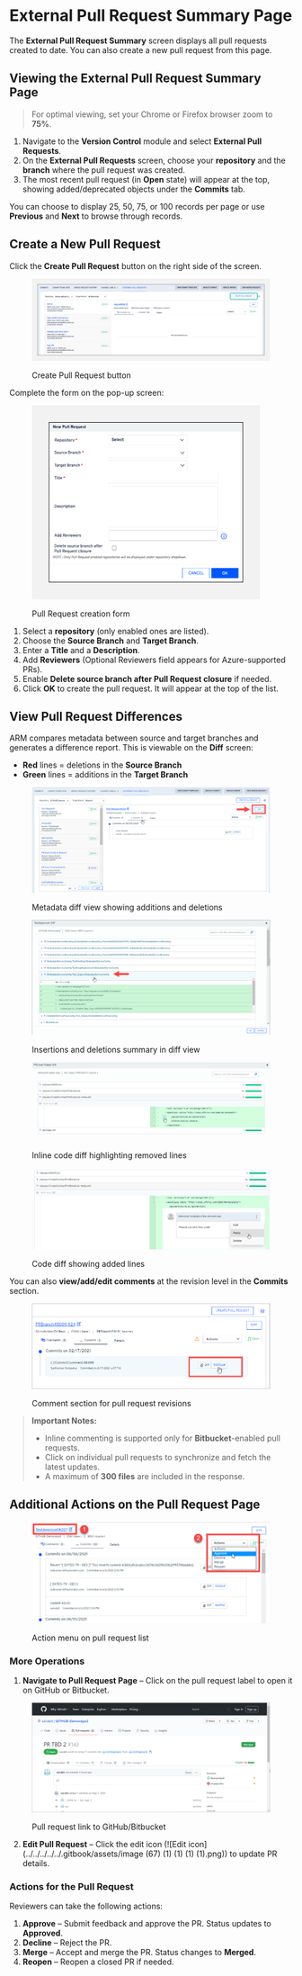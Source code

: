 # External Pull Request Summary Page

The **External Pull Request Summary** screen displays all pull requests created to date. You can also create a new pull request from this page.

## Viewing the External Pull Request Summary Page <a href="#viewing-the-external-pull-request-summary-page" id="viewing-the-external-pull-request-summary-page"></a>

> For optimal viewing, set your Chrome or Firefox browser zoom to **75%**.

1. Navigate to the **Version Control** module and select **External Pull Requests**.
2. On the **External Pull Requests** screen, choose your **repository** and the **branch** where the pull request was created.
3. The most recent pull request (in **Open** state) will appear at the top, showing added/deprecated objects under the **Commits** tab.

You can choose to display 25, 50, 75, or 100 records per page or use **Previous** and **Next** to browse through records.

## Create a New Pull Request <a href="#create-a-new-pull-request" id="create-a-new-pull-request"></a>

Click the **Create Pull Request** button on the right side of the screen.

<figure><img src="../../../../../.gitbook/assets/image (58) (1) (1) (1) (1) (1).png" alt="Create Pull Request button"><figcaption><p>Create Pull Request button</p></figcaption></figure>

Complete the form on the pop-up screen:

<figure><img src="../../../../../.gitbook/assets/image (59) (1) (1) (1) (1) (1).png" alt="Pull Request creation form" width="406"><figcaption><p>Pull Request creation form</p></figcaption></figure>

1. Select a **repository** (only enabled ones are listed).
2. Choose the **Source Branch** and **Target Branch**.
3. Enter a **Title** and a **Description**.
4. Add **Reviewers** (Optional Reviewers field appears for Azure-supported PRs).
5. Enable **Delete source branch after Pull Request closure** if needed.
6. Click **OK** to create the pull request. It will appear at the top of the list.

## View Pull Request Differences <a href="#view-the-pull-request-difference" id="view-the-pull-request-difference"></a>

ARM compares metadata between source and target branches and generates a difference report. This is viewable on the **Diff** screen:

* **Red** lines = deletions in the **Source Branch**
* **Green** lines = additions in the **Target Branch**

<figure><img src="../../../../../.gitbook/assets/image (60) (1) (1) (1) (1) (1).png" alt="Metadata diff view showing additions and deletions"><figcaption><p>Metadata diff view showing additions and deletions</p></figcaption></figure>

<figure><img src="../../../../../.gitbook/assets/image (61) (1) (1) (1) (1) (1).png" alt="Insertions and deletions summary in diff view"><figcaption><p>Insertions and deletions summary in diff view</p></figcaption></figure>

<figure><img src="../../../../../.gitbook/assets/image (62) (1) (1) (1) (1) (1).png" alt="Inline code diff highlighting removed lines"><figcaption><p>Inline code diff highlighting removed lines</p></figcaption></figure>

<figure><img src="../../../../../.gitbook/assets/image (63) (1) (1) (1) (1) (1).png" alt="Code diff showing added lines"><figcaption><p>Code diff showing added lines</p></figcaption></figure>

You can also **view/add/edit comments** at the revision level in the **Commits** section.

<figure><img src="../../../../../.gitbook/assets/image (64) (1) (1) (1) (1) (1).png" alt="Comment section for pull request revisions"><figcaption><p>Comment section for pull request revisions</p></figcaption></figure>

> **Important Notes:**
>
> * Inline commenting is supported only for **Bitbucket**-enabled pull requests.
> * Click on individual pull requests to synchronize and fetch the latest updates.
> * A maximum of **300 files** are included in the response.

## Additional Actions on the Pull Request Page <a href="#additional-actions-on-pull-request-page" id="additional-actions-on-pull-request-page"></a>

<figure><img src="../../../../../.gitbook/assets/image (65) (1) (1) (1) (1) (1).png" alt="Action menu on pull request list"><figcaption><p>Action menu on pull request list</p></figcaption></figure>

### More Operations <a href="#id-1-more-operations" id="id-1-more-operations"></a>

1. **Navigate to Pull Request Page** – Click on the pull request label to open it on GitHub or Bitbucket.

<figure><img src="../../../../../.gitbook/assets/image (66) (1) (1) (1) (1).png" alt="Pull request link to GitHub/Bitbucket" width="563"><figcaption><p>Pull request link to GitHub/Bitbucket</p></figcaption></figure>

2. **Edit Pull Request** – Click the edit icon (!\[Edit icon]\(../../../../../.gitbook/assets/image (67) (1) (1) (1) (1).png)) to update PR details.

### Actions for the Pull Request <a href="#id-2-actions-for-the-pull-request" id="id-2-actions-for-the-pull-request"></a>

Reviewers can take the following actions:

1. **Approve** – Submit feedback and approve the PR. Status updates to **Approved**.
2. **Decline** – Reject the PR.
3. **Merge** – Accept and merge the PR. Status changes to **Merged**.
4. **Reopen** – Reopen a closed PR if needed.
